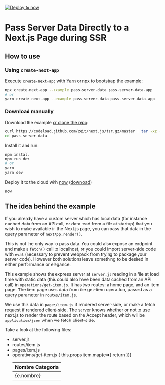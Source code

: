 [![Deploy to now](https://deploy.now.sh/static/button.svg)](https://deploy.now.sh/?repo=https://github.com/zeit/next.js/tree/master/examples/pass-server-data)

# Pass Server Data Directly to a Next.js Page during SSR

## How to use

### Using `create-next-app`

Execute [`create-next-app`](https://github.com/segmentio/create-next-app) with [Yarn](https://yarnpkg.com/lang/en/docs/cli/create/) or [npx](https://github.com/zkat/npx#readme) to bootstrap the example:

```bash
npx create-next-app --example pass-server-data pass-server-data-app
# or
yarn create next-app --example pass-server-data pass-server-data-app
```

### Download manually

Download the example [or clone the repo](https://github.com/zeit/next.js):

```bash
curl https://codeload.github.com/zeit/next.js/tar.gz/master | tar -xz --strip=2 next.js-master/examples/pass-server-data
cd pass-server-data
```

Install it and run:

```bash
npm install
npm run dev
# or
yarn
yarn dev
```

Deploy it to the cloud with [now](https://zeit.co/now) ([download](https://zeit.co/download))

```bash
now
```

## The idea behind the example

If you already have a custom server which has local data (for instance cached data from an API call, or data read
from a file at startup) that you wish to make available in the Next.js page, you can pass that data in the query
parameter of `nextApp.render()`.

This is not the only way to pass data. You could also expose an endpoint and make a `fetch()` call to localhost, or you could
import server-side code with `eval` (necessary to prevent webpack from trying to package your server code). However both
solutions leave something to be desired in either performance or elegance.

This example shows the express server at `server.js` reading in a file at load time with static data (this could also have been
data cached from an API call) in `operations/get-item.js`. It has two routes: a home page, and an item page. The item page uses
data from the get-item operation, passed as a query parameter in `routes/item.js`.

We use this data in `pages/item.js` if rendered server-side, or make a fetch request if rendered client-side.
The server knows whether or not to use next.js to render the route based on the Accept header, which will be
`application/json` when we fetch client-side.

Take a look at the following files:

* server.js
* routes/item.js
* pages/item.js
* operations/get-item.js
         <table className="">
                <thead>
                    <tr> 
                        <th>Nombre Categoria </th>
                    </tr>
                </thead>
                <tbody>
                { this.props.item.map(e=>{
                    return <tr key={e.idprodc}>
                        <td>{e.nombre}</td>
                    </tr>
                 })}
              </tbody>
             </table>